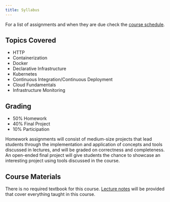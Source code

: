 ```yaml
---
title: Syllabus
---
```


For a list of assignments and when they are due check the [course schedule](/schedule).

## Topics Covered

* HTTP
* Containerization
* Docker
* Declarative Infrastructure
* Kubernetes
* Continuous Integration/Continuous Deployment
* Cloud Fundamentals
* Infrastructure Monitoring

## Grading

* 50% Homework
* 40% Final Project
* 10% Participation

Homework assignments will consist of medium-size projects that lead students through the implementation
and application of concepts and tools discussed in lectures, and will be graded on correctness and
completeness. An open-ended final project will give students the chance to showcase an interesting project
using tools discussed in the course.

## Course Materials

There is no required textbook for this course. [Lecture notes](/schedule) will be provided that cover everything taught in this course.
